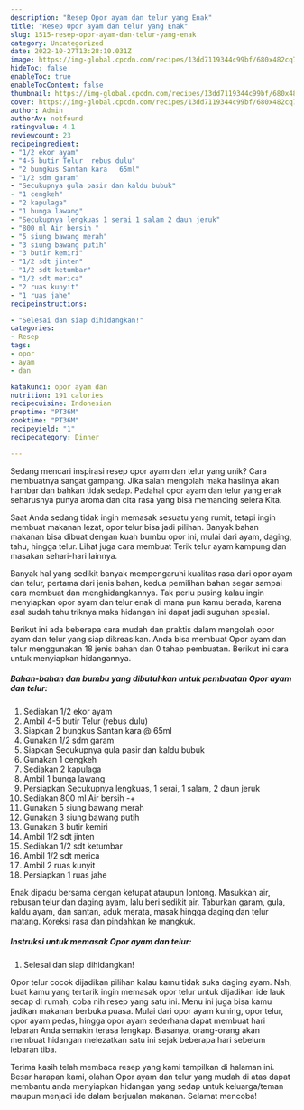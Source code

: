 ```yaml
---
description: "Resep Opor ayam dan telur yang Enak"
title: "Resep Opor ayam dan telur yang Enak"
slug: 1515-resep-opor-ayam-dan-telur-yang-enak
category: Uncategorized
date: 2022-10-27T13:28:10.031Z
image: https://img-global.cpcdn.com/recipes/13dd7119344c99bf/680x482cq70/opor-ayam-dan-telur-foto-resep-utama.jpg
hideToc: false
enableToc: true
enableTocContent: false
thumbnail: https://img-global.cpcdn.com/recipes/13dd7119344c99bf/680x482cq70/opor-ayam-dan-telur-foto-resep-utama.jpg
cover: https://img-global.cpcdn.com/recipes/13dd7119344c99bf/680x482cq70/opor-ayam-dan-telur-foto-resep-utama.jpg
author: Admin
authorAv: notfound
ratingvalue: 4.1
reviewcount: 23
recipeingredient:
- "1/2 ekor ayam"
- "4-5 butir Telur  rebus dulu"
- "2 bungkus Santan kara   65ml"
- "1/2 sdm garam"
- "Secukupnya gula pasir dan kaldu bubuk"
- "1 cengkeh"
- "2 kapulaga"
- "1 bunga lawang"
- "Secukupnya lengkuas 1 serai 1 salam 2 daun jeruk"
- "800 ml Air bersih "
- "5 siung bawang merah"
- "3 siung bawang putih"
- "3 butir kemiri"
- "1/2 sdt jinten"
- "1/2 sdt ketumbar"
- "1/2 sdt merica"
- "2 ruas kunyit"
- "1 ruas jahe"
recipeinstructions:

- "Selesai dan siap dihidangkan!"
categories:
- Resep
tags:
- opor
- ayam
- dan

katakunci: opor ayam dan 
nutrition: 191 calories
recipecuisine: Indonesian
preptime: "PT36M"
cooktime: "PT36M"
recipeyield: "1"
recipecategory: Dinner

---
```





Sedang mencari inspirasi resep opor ayam dan telur yang unik? Cara membuatnya sangat gampang. Jika salah mengolah maka hasilnya akan hambar dan bahkan tidak sedap. Padahal opor ayam dan telur yang enak seharusnya punya aroma dan cita rasa yang bisa memancing selera Kita.





Saat Anda sedang tidak ingin memasak sesuatu yang rumit, tetapi ingin membuat makanan lezat, opor telur bisa jadi pilihan. Banyak bahan makanan bisa dibuat dengan kuah bumbu opor ini, mulai dari ayam, daging, tahu, hingga telur. Lihat juga cara membuat Terik telur ayam kampung dan masakan sehari-hari lainnya.

Banyak hal yang sedikit banyak mempengaruhi kualitas rasa dari opor ayam dan telur, pertama dari jenis bahan, kedua pemilihan bahan segar sampai cara membuat dan menghidangkannya. Tak perlu pusing kalau ingin menyiapkan opor ayam dan telur enak di mana pun kamu berada, karena asal sudah tahu triknya maka hidangan ini dapat jadi suguhan spesial.






Berikut ini ada beberapa cara mudah dan praktis dalam mengolah opor ayam dan telur yang siap dikreasikan. Anda bisa membuat Opor ayam dan telur menggunakan 18 jenis bahan dan 0 tahap pembuatan. Berikut ini cara untuk menyiapkan hidangannya.

<!--inarticleads1-->

##### Bahan-bahan dan bumbu yang dibutuhkan untuk pembuatan Opor ayam dan telur:

1. Sediakan 1/2 ekor ayam
1. Ambil 4-5 butir Telur  (rebus dulu)
1. Siapkan 2 bungkus Santan kara  @ 65ml
1. Gunakan 1/2 sdm garam
1. Siapkan Secukupnya gula pasir dan kaldu bubuk
1. Gunakan 1 cengkeh
1. Sediakan 2 kapulaga
1. Ambil 1 bunga lawang
1. Persiapkan Secukupnya lengkuas, 1 serai, 1 salam, 2 daun jeruk
1. Sediakan 800 ml Air bersih -+
1. Gunakan 5 siung bawang merah
1. Gunakan 3 siung bawang putih
1. Gunakan 3 butir kemiri
1. Ambil 1/2 sdt jinten
1. Sediakan 1/2 sdt ketumbar
1. Ambil 1/2 sdt merica
1. Ambil 2 ruas kunyit
1. Persiapkan 1 ruas jahe


Enak dipadu bersama dengan ketupat ataupun lontong. Masukkan air, rebusan telur dan daging ayam, lalu beri sedikit air. Taburkan garam, gula, kaldu ayam, dan santan, aduk merata, masak hingga daging dan telur matang. Koreksi rasa dan pindahkan ke mangkuk. 

<!--inarticleads2-->

##### Instruksi untuk memasak Opor ayam dan telur:


1. Selesai dan siap dihidangkan!

Opor telur cocok dijadikan pilihan kalau kamu tidak suka daging ayam. Nah, buat kamu yang tertarik ingin memasak opor telur untuk dijadikan ide lauk sedap di rumah, coba nih resep yang satu ini. Menu ini juga bisa kamu jadikan makanan berbuka puasa. Mulai dari opor ayam kuning, opor telur, opor ayam pedas, hingga opor ayam sederhana dapat membuat hari lebaran Anda semakin terasa lengkap. Biasanya, orang-orang akan membuat hidangan melezatkan satu ini sejak beberapa hari sebelum lebaran tiba. 

Terima kasih telah membaca resep yang kami tampilkan di halaman ini. Besar harapan kami, olahan Opor ayam dan telur yang mudah di atas dapat membantu anda menyiapkan hidangan yang sedap untuk keluarga/teman maupun menjadi ide dalam berjualan makanan. Selamat mencoba!
